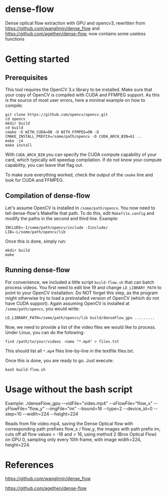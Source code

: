 # dense-flow
Dense optical flow extraction with GPU and opencv3, rewritten from https://github.com/wanglimin/dense_flow and https://github.com/agethen/dense-flow, now contains some useless functions

# Getting started
## Prerequisites
This tool requires the OpenCV 3.x library to be installed. Make sure that your copy of OpenCV is compiled with CUDA and FFMPEG support. As this is the source of most user errors, here a minimal example on how to compile:
```
git clone https://github.com/opencv/opencv.git
cd opencv
mkdir build
cd build
cmake -D WITH_CUDA=ON -D WITH_FFMPEG=ON -D CMAKE_INSTALL_PREFIX=/some/path/opencv -D CUDA_ARCH_BIN=61 ..
make -j4
make install
```
With `CUDA_ARCH_BIN` you can specify the CUDA compute capability of your card, which typically will speedup compilation. If do not know your compute capability, you can leave that flag out.

To make sure everything worked, check the output of the `cmake` line and look for CUDA and FFMPEG.

## Compilation of dense-flow
Let's assume OpenCV is installed in `/some/path/opencv`. You now need to tell dense-flow's Makefile that path. To do this, edit `Makefile.config` and modify the paths in the second and third line.
Example:
```
INCLUDE=-I/some/path/opencv/include -Iinclude/
LIB=-L/some/path/opencv/lib
```

Once this is done, simply run:
```
mkdir build
make
```

## Running dense-flow
For convenience, we included a little script `build-flow.sh` that can batch process videos. You first need to edit line 19 and change `LD_LIBRARY_PATH` to point to your OpenCV installation. Do NOT forget this step, as the program might otherwise try to load a preinstalled version of OpenCV (which do not have CUDA support). Again assuming OpenCV is installed at `/some/path/opencv`, you would write:
```
LD_LIBRARY_PATH=/some/path/opencv/lib build/denseFlow_gpu .........
```

Now, we need to provide a list of the video files we would like to process. Under Linux, you can do the following:
```
find /path/to/your/videos -name "*.mp4" > files.txt
```
This should list all `*.mp4` files line-by-line in the textfile files.txt.

Once this is done, you are ready to go. Just execute:
```
bash build-flow.sh
```
# Usage without the bash script
Example:
./denseFlow_gpu --vidFile="video.mp4" --xFlowFile="flow_x" --yFlowFile="flow_y" --imgFile="im" --bound=16 --type=2 --device_id=0 --step=10 --width=224 --height=224

Reads from file video.mp4, saving the Dense Optical flow with corresponding path prefixes flow_x / flow_y, the images with path prefix im, cuts off all flow values < -16 and > 16, using method 2 (Brox Optical Flow) on GPU 0, sampling only every 10th frame, with image width=224, height=224.

# References
https://github.com/wanglimin/dense_flow

https://github.com/agethen/dense-flow
